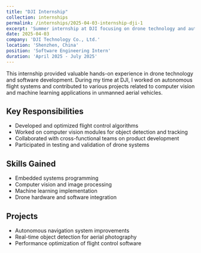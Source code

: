 ```yaml
---
title: "DJI Internship"
collection: internships
permalink: /internships/2025-04-03-internship-dji-1
excerpt: 'Summer internship at DJI focusing on drone technology and autonomous systems.'
date: 2025-04-03
company: 'DJI Technology Co., Ltd.'
location: 'Shenzhen, China'
position: 'Software Engineering Intern'
duration: 'April 2025 - July 2025'
---
```

This internship provided valuable hands-on experience in drone technology and software development. During my time at DJI, I worked on autonomous flight systems and contributed to various projects related to computer vision and machine learning applications in unmanned aerial vehicles.

## Key Responsibilities
- Developed and optimized flight control algorithms
- Worked on computer vision modules for object detection and tracking
- Collaborated with cross-functional teams on product development
- Participated in testing and validation of drone systems

## Skills Gained
- Embedded systems programming
- Computer vision and image processing
- Machine learning implementation
- Drone hardware and software integration

## Projects
- Autonomous navigation system improvements
- Real-time object detection for aerial photography
- Performance optimization of flight control software
